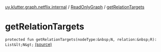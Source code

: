 [uy.klutter.graph.netflix.internal](../index.md) / [ReadOnlyGraph](index.md) / [getRelationTargets](.)


# getRelationTargets

`protected fun getRelationTargets(nodeType:&nbsp;N, relation:&nbsp;R): List&lt;N&gt;` [(source)](https://github.com/kohesive/klutter/blob/master/netflix-graph-jdk6/src/main/kotlin/uy/klutter/graph/netflix/internal/Graph.kt#L119)


